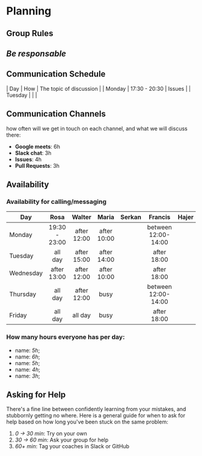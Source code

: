 # Planning

## Group Rules
_Be responsable_
---

## Communication Schedule

| Day | How | The topic of discussion |
| Monday | 17:30 - 20:30 | Issues |
| Tuesday    |     |                         |


## Communication Channels

how often will we get in touch on each channel, and what we will discuss there:

- **Google meets**: 6h
- **Slack chat**: 3h
- **Issues**: 4h
- **Pull Requests**: 3h

## Availability

### Availability for calling/messaging

| Day       |    Rosa     |    Walter    |    Maria     |    Serkan     |        Francis         |    Hajer  |
| --------- | :---------: | :---------: | :---------: | :---------: | :-----------------: | :------------------ |
| Monday    | 19:30 - 23:00| after 12:00 | after 10:00 |      | between 12:00-14:00 |                     |
| Tuesday   |   all day   | after 15:00 | after 14:00 |      |     after 18:00     |                     |
| Wednesday | after 13:00 | after 12:00 | after 10:00 |  |     after 18:00     |                     |
| Thursday  |   all day   | after 12:00 |    busy     |    | between 12:00-14:00 |                     |
| Friday    |   all day   |   all day   |    busy     |    |     after 18:00     |                     |

### How many hours everyone has per day:

- name: _5h_;
- name: _6h_;
- name: _5h_;
- name: _4h_;
- name: _3h_;

## Asking for Help

There's a fine line between confidently learning from your mistakes, and stubbornly getting no where. Here is a general guide for when to ask for help based on how long you've been stuck on the same problem:

1. _0 -> 30 min_: Try on your own
2. _30 -> 60 min_: Ask your group for help
3. _60+ min_: Tag your coaches in Slack or GitHub
